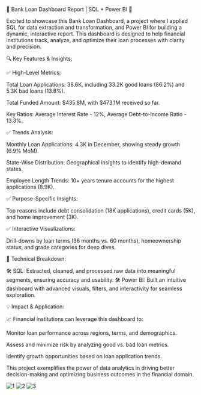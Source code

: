 💼 Bank Loan Dashboard Report | SQL + Power BI 🏦

Excited to showcase this Bank Loan Dashboard, a project where I applied SQL for data extraction and transformation, and Power BI for building a dynamic, interactive report. This dashboard is designed to help financial institutions track, analyze, and optimize their loan processes with clarity and precision.

🔍 Key Features & Insights:

✅ High-Level Metrics:

Total Loan Applications: 38.6K, including 33.2K good loans (86.2%) and 5.3K bad loans (13.8%).

Total Funded Amount: $435.8M, with $473.1M received so far.

Key Ratios: Average Interest Rate - 12%, Average Debt-to-Income Ratio - 13.3%.

✅ Trends Analysis:

Monthly Loan Applications: 4.3K in December, showing steady growth (6.9% MoM).

State-Wise Distribution: Geographical insights to identify high-demand states.

Employee Length Trends: 10+ years tenure accounts for the highest applications (8.9K).

✅ Purpose-Specific Insights:

Top reasons include debt consolidation (18K applications), credit cards (5K), and home improvement (3K).

✅ Interactive Visualizations:

Drill-downs by loan terms (36 months vs. 60 months), homeownership status, and grade categories for deep dives.

🔧 Technical Breakdown:

🛠️ SQL: Extracted, cleaned, and processed raw data into meaningful segments, ensuring accuracy and usability.
🛠️ Power BI: Built an intuitive dashboard with advanced visuals, filters, and interactivity for seamless exploration.

💡 Impact & Application:

📈 Financial institutions can leverage this dashboard to:

Monitor loan performance across regions, terms, and demographics.

Assess and minimize risk by analyzing good vs. bad loan metrics.

Identify growth opportunities based on loan application trends.

This project exemplifies the power of data analytics in driving better decision-making and optimizing business outcomes in the financial domain.

![1](https://github.com/user-attachments/assets/6dbd8f37-0a96-4342-bf42-06020b1dd4c2)
![2](https://github.com/user-attachments/assets/4842df2b-3501-45b6-8167-748c387dabfc)
![3](https://github.com/user-attachments/assets/d8e91d3f-b734-4ad2-8764-3c76afdf944d)


